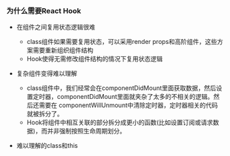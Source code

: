 ### 为什么需要React Hook
- 在组件之间复用状态逻辑很难
  + class组件如果需要复用状态，可以采用render props和高阶组件，这些方案需要重新组织组件结构
  + Hook使得无需修改组件结构的情况下复用状态逻辑

- 复杂组件变得难以理解
  + class组件中，我们经常会在componentDidMount里面获取数据，然后设置定时器，componentDidMount里面就夹杂了太多的不相关的逻辑。然后还需要在
    componentWillUnmount中清除定时器，定时器相关的代码就被拆分了。
  + Hook将组件中相互关联的部分拆分成更小的函数(比如设置订阅或请求数据)，而并非强制按照生命周期划分。

- 难以理解的class和this
